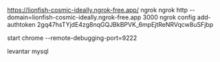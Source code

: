 https://lionfish-cosmic-ideally.ngrok-free.app/
ngrok
ngrok http --domain=lionfish-cosmic-ideally.ngrok-free.app 3000
ngrok config add-authtoken 2gq47hsTYjdE4zg8nqGQJBkBPVK_6mpEjtReNRVqcw8uSFjbp

start chrome --remote-debugging-port=9222

levantar mysql
